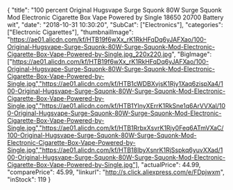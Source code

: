 {
	"title": "100 percent Original Hugsvape Surge Squonk 80W Surge Squonk Mod Electronic Cigarette Box Vape Powered by Single 18650 20700 Battery wit",
	"date": "2018-10-31 10:30:20",
	"SubCat": ["Electronics"],
	"categories": ["Electronic Cigarettes"],
	"thumbnailImage": "https://ae01.alicdn.com/kf/HTB19f6wXx_rK1RkHFqDq6yJAFXao/100-Original-Hugsvape-Surge-Squonk-80W-Surge-Squonk-Mod-Electronic-Cigarette-Box-Vape-Powered-by-Single.jpg_220x220.jpg",
	"BigImage": ["https://ae01.alicdn.com/kf/HTB19f6wXx_rK1RkHFqDq6yJAFXao/100-Original-Hugsvape-Surge-Squonk-80W-Surge-Squonk-Mod-Electronic-Cigarette-Box-Vape-Powered-by-Single.jpg","https://ae01.alicdn.com/kf/HTB1cWDBXvjsK1Rjy1Xaq6zispXa4/100-Original-Hugsvape-Surge-Squonk-80W-Surge-Squonk-Mod-Electronic-Cigarette-Box-Vape-Powered-by-Single.jpg","https://ae01.alicdn.com/kf/HTB1YlnyXErrK1RkSne1q6ArVVXaI/100-Original-Hugsvape-Surge-Squonk-80W-Surge-Squonk-Mod-Electronic-Cigarette-Box-Vape-Powered-by-Single.jpg","https://ae01.alicdn.com/kf/HTB1RrbxXsvrK1Rjy0Feq6ATmVXaC/100-Original-Hugsvape-Surge-Squonk-80W-Surge-Squonk-Mod-Electronic-Cigarette-Box-Vape-Powered-by-Single.jpg","https://ae01.alicdn.com/kf/HTB18IbyXsnrK1RjSspkq6yuvXXad/100-Original-Hugsvape-Surge-Squonk-80W-Surge-Squonk-Mod-Electronic-Cigarette-Box-Vape-Powered-by-Single.jpg"],
	"actualPrice": 44.99,
	"comparePrice": 45.99,
	"linkurl": "http://s.click.aliexpress.com/e/FDpjwxm",
	"inStock": 119
}
